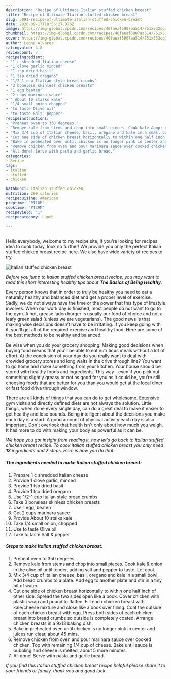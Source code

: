```yaml
---
description: "Recipe of Ultimate Italian stuffed chicken breast"
title: "Recipe of Ultimate Italian stuffed chicken breast"
slug: 3891-recipe-of-ultimate-italian-stuffed-chicken-breast
date: 2020-09-17T18:56:27.976Z
image: https://img-global.cpcdn.com/recipes/40faeaf5907aa514/751x532cq70/italian-stuffed-chicken-breast-recipe-main-photo.jpg
thumbnail: https://img-global.cpcdn.com/recipes/40faeaf5907aa514/751x532cq70/italian-stuffed-chicken-breast-recipe-main-photo.jpg
cover: https://img-global.cpcdn.com/recipes/40faeaf5907aa514/751x532cq70/italian-stuffed-chicken-breast-recipe-main-photo.jpg
author: Leona Alvarez
ratingvalue: 4.8
reviewcount: 7
recipeingredient:
- "1 c shredded Italian cheese"
- "1 clove garlic minced"
- "1 tsp dried basil"
- "1 tsp dried oregano"
- "1/2-1 cup Italian style bread crumbs"
- "3 boneless skinless chicken breasts"
- "1 egg beaten"
- "2 cups marinara sauce"
- " About 10 stalks kale"
- "1/4 small onion chopped"
- "to taste Olive oil"
- "to taste Salt  pepper"
recipeinstructions:
- "Preheat oven to 350 degrees."
- "Remove kale from stems and chop into small pieces. Cook kale &amp; onion in the olive oil until tender, adding salt and pepper to taste. Let cool."
- "Mix 3/4 cup of Italian cheese, basil, oregano and kale in a small bowl. Add bread crumbs to a plate. Add egg to another plate and stir in a tiny bit of water."
- "Cut one side of chicken breast horizontally to within one half inch of other side. Spread the two sides open like a book. Cover chicken with plastic wrap and pound to flatten. Fill each chicken breast with kale/cheese mixture and close like a book over filling. Coat the outside of each chicken breast with egg. Press both sides of each chicken breast into bread crumbs so outside is completely coated. Arrange chicken breasts in a 9x13 baking dish."
- "Bake in preheated oven until chicken is no longer pink in center and juices run clear, about 45 mins."
- "Remove chicken from oven and pour marinara sauce over cooked chicken. Top with remaining 1/4 cup of cheese. Bake until sauce is bubbling and cheese is melted, about 5 more minutes."
- "All done! Serve with pasta and garlic bread."
categories:
- Recipe
tags:
- italian
- stuffed
- chicken

katakunci: italian stuffed chicken 
nutrition: 290 calories
recipecuisine: American
preptime: "PT18M"
cooktime: "PT39M"
recipeyield: "1"
recipecategory: Lunch

---
```

<br>
Hello everybody, welcome to my recipe site, If you're looking for recipes idea to cook today, look no further! We provide you only the perfect Italian stuffed chicken breast recipe here. We also have wide variety of recipes to try.
<br>


![Italian stuffed chicken breast](https://img-global.cpcdn.com/recipes/40faeaf5907aa514/751x532cq70/italian-stuffed-chicken-breast-recipe-main-photo.jpg)

<i>Before you jump to Italian stuffed chicken breast recipe, you may want to read this short interesting healthy tips about <strong>The Basics of Being Healthy</strong>.</i>

Every person knows that in order to truly be healthy you need to eat a naturally healthy and balanced diet and get a proper level of exercise. Sadly, we do not always have the time or the power that this type of lifestyle involves. When our work day is finished, most people do not want to go to the gym. A hot, grease laden burger is usually our food of choice and not a leafy green salad (unless we are vegetarians). The good news is that making wise decisions doesn’t have to be irritating. If you keep going with it, you'll get all of the required exercise and healthy food. Here are some of the best methods to be healthy and balanced.

Be wise when you do your grocery shopping. Making good decisions when buying food means that you'll be able to eat nutritious meals without a lot of effort. At the conclusion of your day do you really want to deal with crowded grocery stores and long waits in the drive through line? You want to go home and make something from your kitchen. Your house should be stored with healthy foods and ingredients. This way—even if you pick out something slightly greasy or not as good for you as it could be, you’re still choosing foods that are better for you than you would get at the local diner or fast food drive through window.

There are all kinds of things that you can do to get wholesome. Extensive gym visits and directly defined diets are not always the solution. Little things, when done every single day, can do a great deal to make it easier to get healthy and lose pounds. Being intelligent about the decisions you make each day is a start. A good amount of physical activity each day is also important. Don't overlook that health isn't only about how much you weigh. It has more to do with making your body as powerful as it can be. 


<i>We hope you got insight from reading it, now let's go back to italian stuffed chicken breast recipe. To cook italian stuffed chicken breast you only need <strong>12</strong> ingredients and <strong>7</strong> steps. Here is how you do that.
</i>

##### The ingredients needed to make Italian stuffed chicken breast:

1. Prepare 1 c shredded Italian cheese
1. Provide 1 clove garlic, minced
1. Provide 1 tsp dried basil
1. Provide 1 tsp dried oregano
1. Use 1/2-1 cup Italian style bread crumbs
1. Take 3 boneless skinless chicken breasts
1. Use 1 egg, beaten
1. Get 2 cups marinara sauce
1. Provide  About 10 stalks kale
1. Take 1/4 small onion, chopped
1. Use to taste Olive oil
1. Take to taste Salt &amp; pepper


##### Steps to make Italian stuffed chicken breast:

1. Preheat oven to 350 degrees.
1. Remove kale from stems and chop into small pieces. Cook kale &amp; onion in the olive oil until tender, adding salt and pepper to taste. Let cool.
1. Mix 3/4 cup of Italian cheese, basil, oregano and kale in a small bowl. Add bread crumbs to a plate. Add egg to another plate and stir in a tiny bit of water.
1. Cut one side of chicken breast horizontally to within one half inch of other side. Spread the two sides open like a book. Cover chicken with plastic wrap and pound to flatten. Fill each chicken breast with kale/cheese mixture and close like a book over filling. Coat the outside of each chicken breast with egg. Press both sides of each chicken breast into bread crumbs so outside is completely coated. Arrange chicken breasts in a 9x13 baking dish.
1. Bake in preheated oven until chicken is no longer pink in center and juices run clear, about 45 mins.
1. Remove chicken from oven and pour marinara sauce over cooked chicken. Top with remaining 1/4 cup of cheese. Bake until sauce is bubbling and cheese is melted, about 5 more minutes.
1. All done! Serve with pasta and garlic bread.


<i>If you find this Italian stuffed chicken breast recipe helpful please share it to your friends or family, thank you and good luck.</i>
